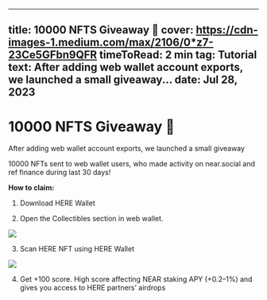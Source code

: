 -----
title: 10000 NFTS Giveaway 🍾
cover: https://cdn-images-1.medium.com/max/2106/0*z7-23Ce5GFbn9QFR
timeToRead: 2 min
tag: Tutorial
text: After adding web wallet account exports, we launched a small giveaway...
date: Jul 28, 2023
-----


# 10000 NFTS Giveaway 🍾

After adding web wallet account exports, we launched a small giveaway

10000 NFTs sent to web wallet users, who made activity on near.social and ref finance during last 30 days!

**How to claim:**

1. Download HERE Wallet

1. Open the Collectibles section in web wallet.

![](https://cdn-images-1.medium.com/max/2106/0*z7-23Ce5GFbn9QFR)

3. Scan HERE NFT using HERE Wallet

![](https://cdn-images-1.medium.com/max/2472/1*HQ8BQztX7Ix-LLaQElseyg.png)

4. Get +100 score. High score affecting NEAR staking APY (+0.2–1%) and gives you access to HERE partners’ airdrops
